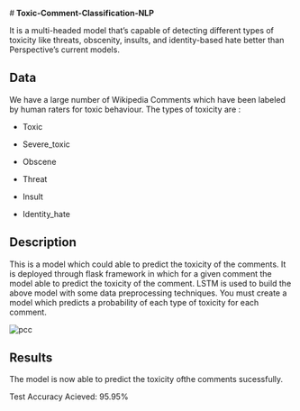 #<b> Toxic-Comment-Classification-NLP</b>


It is a multi-headed model that’s capable of detecting different types of toxicity like
threats, obscenity, insults, and identity-based hate better than Perspective’s current models. 

<h2> Data </h2>

We have a large number of Wikipedia Comments which have been labeled by human raters for toxic behaviour. The types of toxicity are
:
* Toxic

* Severe_toxic

* Obscene

* Threat

* Insult

* Identity_hate


<h2>Description</h2>
This is a model which could able to predict the toxicity of the comments. It is deployed through flask framework in which for a given comment the model able to predict the toxicity of the comment.
LSTM is used to build the above model with some data preprocessing techniques. 
You must create a model which predicts a probability of each type of toxicity for each comment.

![pcc](https://user-images.githubusercontent.com/50323194/83974971-9f91f300-a90e-11ea-9b36-a30983881ab6.PNG)

<h2> Results </h2>

The model is now able to predict the toxicity ofthe comments sucessfully.

Test Accuracy Acieved: 95.95%
